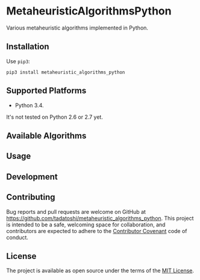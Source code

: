 # MetaheuristicAlgorithmsPython

Various metaheuristic algorithms implemented in Python.

## Installation

Use ``pip3``:

```
pip3 install metaheuristic_algorithms_python
```

## Supported Platforms

* Python 3.4. 

It's not tested on Python 2.6 or 2.7 yet. 

## Available Algorithms




## Usage



## Development



## Contributing

Bug reports and pull requests are welcome on GitHub at https://github.com/tadatoshi/metaheuristic_algorithms_python. This project is intended to be a safe, welcoming space for collaboration, and contributors are expected to adhere to the [Contributor Covenant](contributor-covenant.org) code of conduct.


## License

The project is available as open source under the terms of the [MIT License](http://opensource.org/licenses/MIT).

